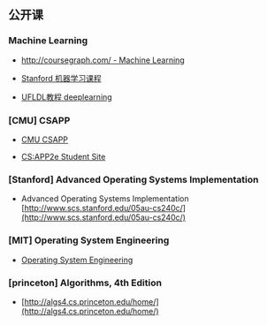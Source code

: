 ## 公开课

### Machine Learning

* [http://coursegraph.com/ - Machine Learning](http://coursegraph.com/machine-learning-coursera-ml-stanford-university)

* [Stanford 机器学习课程](http://deeplearning.stanford.edu/wiki/index.php/UFLDL%E6%95%99%E7%A8%8B)

* [UFLDL教程 deeplearning](http://deeplearning.stanford.edu/wiki/index.php/UFLDL%E6%95%99%E7%A8%8B)


### [CMU] CSAPP

* [CMU CSAPP](http://csapp.cs.cmu.edu)

* [CS:APP2e Student Site](http://csapp.cs.cmu.edu/public/students.html)


### [Stanford] Advanced Operating Systems Implementation

* Advanced Operating Systems Implementation [http://www.scs.stanford.edu/05au-cs240c/](http://www.scs.stanford.edu/05au-cs240c/)


### [MIT] Operating System Engineering 

* [Operating System Engineering](http://pdos.csail.mit.edu/6.828/2012/index.html)


### [princeton] Algorithms, 4th Edition

* [http://algs4.cs.princeton.edu/home/](http://algs4.cs.princeton.edu/home/)


###
